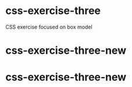 # css-exercise-three
CSS exercise focused on box model
# css-exercise-three-new
# css-exercise-three-new
